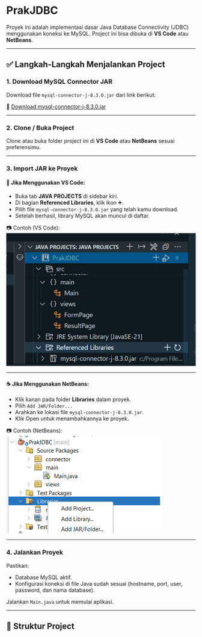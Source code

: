 # PrakJDBC

Proyek ini adalah implementasi dasar Java Database Connectivity (JDBC) menggunakan koneksi ke MySQL. Project ini bisa dibuka di **VS Code** atau **NetBeans**.

---

## ✅ Langkah-Langkah Menjalankan Project

### 1. Download MySQL Connector JAR
Download file `mysql-connector-j-8.3.0.jar` dari link berikut:

🔗 [Download mysql-connector-j-8.3.0.jar](https://drive.google.com/file/d/18yqW_8OzOznHHMDV0-MIvjQHfpXQFvKD/view?usp=sharing)

---

### 2. Clone / Buka Project
Clone atau buka folder project ini di **VS Code** atau **NetBeans** sesuai preferensimu.

---

### 3. Import JAR ke Proyek

#### 📘 Jika Menggunakan VS Code:
- Buka tab **JAVA PROJECTS** di sidebar kiri.
- Di bagian **Referenced Libraries**, klik ikon ➕.
- Pilih file `mysql-connector-j-8.3.0.jar` yang telah kamu download.
- Setelah berhasil, library MySQL akan muncul di daftar.

📷 Contoh (VS Code):
![Import JAR di VS Code](screenshots/vscode.png)

---

#### ☕ Jika Menggunakan NetBeans:
- Klik kanan pada folder **Libraries** dalam proyek.
- Pilih `Add JAR/Folder...`
- Arahkan ke lokasi file `mysql-connector-j-8.3.0.jar`.
- Klik Open untuk menambahkannya ke proyek.

📷 Contoh (NetBeans):
![Import JAR di NetBeans](screenshots/netbeans.png)

---

### 4. Jalankan Proyek
Pastikan:
- Database MySQL aktif.
- Konfigurasi koneksi di file Java sudah sesuai (hostname, port, user, password, dan nama database).

Jalankan `Main.java` untuk memulai aplikasi.

---

## 📁 Struktur Project
